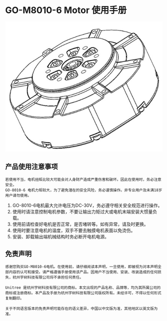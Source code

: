# GO-M8010-6 Motor 使用手册


<img src="./img/reamd.jpg" style="zoom:100%" alt="Go1电机。。。 "/>



## 产品使用注意事项
```warning
若使用不当，电机扭矩比较大可能会对人身财产造成严重伤害和破坏。因此在使用时，务必注意安全。
GO-8010-6 电机力矩较大，为了避免潜在的安全风险，务必谨慎操作。非专业用户及未满18岁用户请勿使用。
```
1. GO-8010-6电机最大允许电压为DC-30V，务必遵守相关安全规范进行操作。
2. 使用时请注意控制电机参数，不要让输出力矩过大或电机末端安装大惯量负载。
3. 使用前请检查好电机是否正常，是否堵转等。如有异常，请及时更换。
4. 使用时要注意电机的温度，双手不要去触摸电机表面以免烫伤。
5. 安装、卸载输出端机械结构时务必断开电机电源。


## 免责声明
```note
感谢您购买GO-M8010-6电机。在使用前，请仔细阅读本声明，一旦使用，即被视为对本声明全部内容的认可和接受。请严格遵循手册使用该产品。因用户不当使用、安装、改装造成的任何损失，杭州宇树科技有限公司将不承担任何责任。

Unitree 是杭州宇树科技有限公司的商标。本文出现的产品名称、品牌等，均为其所属公司的商标或注册商标。本产品及手册为杭州宇树科技有限公司版权所有。未经许可，不得以任何形式复制翻印。

关于不同语言版本的免责声明可能存在的语义差异，中国以中文版为准，其他地区以英文版为准。
```
